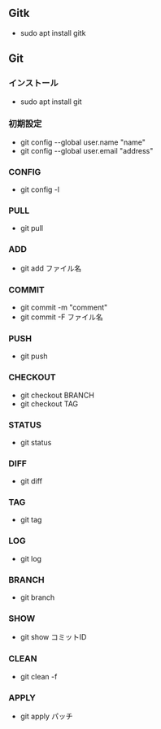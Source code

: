 ## Gitk
- sudo apt install gitk
## Git
### インストール
- sudo apt install git
### 初期設定
- git config --global user.name "name"
- git config --global user.email "address"
### CONFIG
- git config -l
### PULL
- git pull 
### ADD
- git add ファイル名
### COMMIT
- git commit -m "comment"
- git commit -F ファイル名
### PUSH
- git push
### CHECKOUT
- git checkout BRANCH
- git checkout TAG
### STATUS
- git status
### DIFF
- git diff
### TAG
- git tag
### LOG
- git log
### BRANCH
- git branch
### SHOW
- git show コミットID
### CLEAN
- git clean -f
### APPLY
- git apply パッチ
